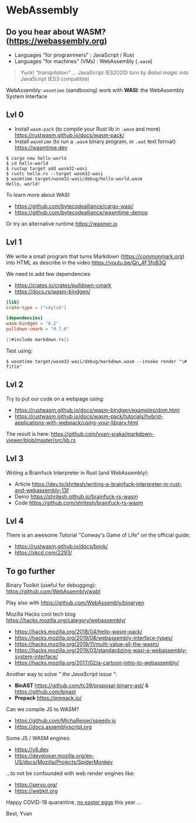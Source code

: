 # WebAssembly

<!-- Hello everyone, -->

## Do you hear about WASM? (<https://webassembly.org>)

- Languages "for programmers" : JavaScript / Rust
- Languages "for machines" (VMs) : WebAssembly (`.wasm`)

> Yuck! _"transpilation"_ ... JavaScript (ES2020) _turn by Babel magic into_ JavaScript (ES3 compatible)

WebAssembly: `wasmtime` (sandboxing) work with **WASI**: the WebAssembly System Interface

## Lvl 0

- Install `wasm-pack` (to compile your Rust lib in `.wasm` and more) <https://rustwasm.github.io/docs/wasm-pack/>
- Install `wasmtime` (to run a `.wasm` binary program, or `.wat` text format) <https://wasmtime.dev>

```shell
$ cargo new hello-world
$ cd hello-world
$ rustup target add wasm32-wasi
$ rustc hello.rs --target wasm32-wasi
$ wasmtime target/wasm32-wasi/debug/hello-world.wasm
Hello, world!
```

To learn more about WASI:

* <https://github.com/bytecodealliance/cargo-wasi/>
* <https://github.com/bytecodealliance/wasmtime-demos>

Or try an alternative runtime <https://wasmer.io>

## Lvl 1

We write a small program that turns Markdown (<https://commonmark.org>) into HTML as describe in the video <https://youtu.be/Qn_4F3foB3Q>

We need to add few dependencies 

* <https://crates.io/crates/pulldown-cmark>
* <https://docs.rs/wasm-bindgen/>

```toml
[lib]
crate-type = ["cdylib"]

[dependencies]
wasm-bindgen = "0.2"
pulldown-cmark = "0.7.0"
```

```rust
{{#include markdown.rs}}
```

Test using:

```shell
$ wasmtime target/wasm32-wasi/debug/markdown.wasm --invoke render "\# Title"
```

## Lvl 2

Try to put our code on a webpage using:

* <https://rustwasm.github.io/docs/wasm-bindgen/examples/dom.html>
* <https://rustwasm.github.io/docs/wasm-pack/tutorials/hybrid-applications-with-webpack/using-your-library.html>

The result is here: <https://github.com/yvan-sraka/markdown-viewer/blob/master/src/lib.rs>

## Lvl 3

Writing a Brainfuck Interpreter in Rust (and WebAssembly):

- Article <https://dev.to/shritesh/writing-a-brainfuck-interpreter-in-rust-and-webassembly-13f>
- Demo <https://shritesh.github.io/brainfuck-rs-wasm>
- Code <https://github.com/shritesh/brainfuck-rs-wasm>

## Lvl 4

There is an awesome Tutorial "Conway's Game of Life" on the official guide:

- <https://rustwasm.github.io/docs/book/>
- <https://xkcd.com/2293/>

## To go further

Binary Toolkit (useful for debugging): <https://github.com/WebAssembly/wabt>

Play also with <https://github.com/WebAssembly/binaryen>

Mozilla Hacks cool tech blog <https://hacks.mozilla.org/category/webassembly/>

* <https://hacks.mozilla.org/2018/04/hello-wasm-pack/>
* <https://hacks.mozilla.org/2019/08/webassembly-interface-types/>
* <https://hacks.mozilla.org/2019/11/multi-value-all-the-wasm/>
* <https://hacks.mozilla.org/2019/03/standardizing-wasi-a-webassembly-system-interface/>
* <https://hacks.mozilla.org/2017/02/a-cartoon-intro-to-webassembly/>

Another way to solve _" the JavaScript issue "_:

- **BinAST** <https://github.com/tc39/proposal-binary-ast/> & <https://github.com/binast>
- **Prepack** <https://prepack.io/>

Can we compile JS to WASM?

- <https://github.com/MichaReiser/speedy.js>
- <https://docs.assemblyscript.org>

Some JS / WASM engines:

- <https://v8.dev>
- <https://developer.mozilla.org/en-US/docs/Mozilla/Projects/SpiderMonkey>

...to not be confounded with web render engines like:

- <https://servo.org/>
- <https://webkit.org>

Happy COVID-19 quarantine, [no easter eggs](https://www.youtube.com/watch?v=dQw4w9WgXcQ) this year ...

Best, Yvan